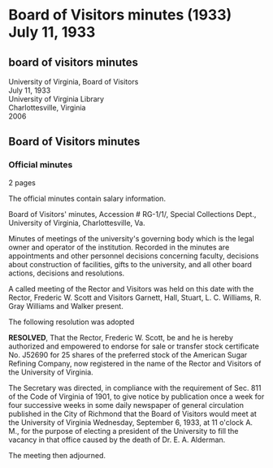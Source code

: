 <!-- llmformatted -->
# Board of Visitors minutes (1933) July 11, 1933

## board of visitors minutes

University of Virginia, Board of Visitors\
July 11, 1933\
University of Virginia Library\
Charlottesville, Virginia\
2006

## Board of Visitors minutes

### Official minutes

2 pages

The official minutes contain salary information.

Board of Visitors' minutes, Accession # RG-1/1/, Special Collections Dept., University of Virginia, Charlottesville, Va.

Minutes of meetings of the university's governing body which is the legal owner and operator of the institution. Recorded in the minutes are appointments and other personnel decisions concerning faculty, decisions about construction of facilities, gifts to the university, and all other board actions, decisions and resolutions.

A called meeting of the Rector and Visitors was held on this date with the Rector, Frederic W. Scott and Visitors Garnett, Hall, Stuart, L. C. Williams, R. Gray Williams and Walker present.

The following resolution was adopted

**RESOLVED**, That the Rector, Frederic W. Scott, be and he is hereby authorized and empowered to endorse for sale or transfer stock certificate No. J52690 for 25 shares of the preferred stock of the American Sugar Refining Company, now registered in the name of the Rector and Visitors of the University of Virginia.

The Secretary was directed, in compliance with the requirement of Sec. 811 of the Code of Virginia of 1901, to give notice by publication once a week for four successive weeks in some daily newspaper of general circulation published in the City of Richmond that the Board of Visitors would meet at the University of Virginia Wednesday, September 6, 1933, at 11 o'clock A. M., for the purpose of electing a president of the University to fill the vacancy in that office caused by the death of Dr. E. A. Alderman.

The meeting then adjourned.
